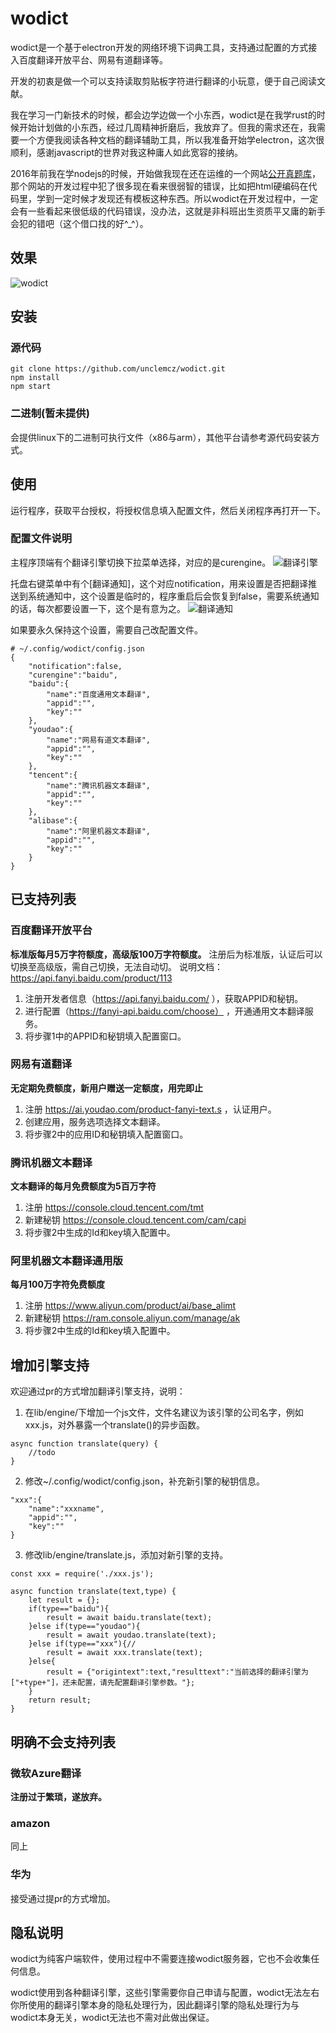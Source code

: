 # wodict

wodict是一个基于electron开发的网络环境下词典工具，支持通过配置的方式接入百度翻译开放平台、网易有道翻译等。

开发的初衷是做一个可以支持读取剪贴板字符进行翻译的小玩意，便于自己阅读文献。

我在学习一门新技术的时候，都会边学边做一个小东西，wodict是在我学rust的时候开始计划做的小东西，经过几周精神折磨后，我放弃了。但我的需求还在，我需要一个方便我阅读各种文档的翻译辅助工具，所以我准备开始学electron，这次很顺利，感谢javascript的世界对我这种庸人如此宽容的接纳。

2016年前我在学nodejs的时候，开始做我现在还在运维的一个网站[公开真题库](https://www.gkzenti.cn)，那个网站的开发过程中犯了很多现在看来很弱智的错误，比如把html硬编码在代码里，学到一定时候才发现还有模板这种东西。所以wodict在开发过程中，一定会有一些看起来很低级的代码错误，没办法，这就是非科班出生资质平又庸的新手会犯的错吧（这个借口找的好^_^）。



## 效果
![wodict](./readme/screenshot1.gif)

## 安装

### 源代码
```
git clone https://github.com/unclemcz/wodict.git
npm install
npm start
```
### 二进制(暂未提供)
会提供linux下的二进制可执行文件（x86与arm），其他平台请参考源代码安装方式。

## 使用
运行程序，获取平台授权，将授权信息填入配置文件，然后关闭程序再打开一下。

### 配置文件说明
主程序顶端有个翻译引擎切换下拉菜单选择，对应的是curengine。
![翻译引擎](./readme/engine.png)


托盘右键菜单中有个[翻译通知]，这个对应notification，用来设置是否把翻译推送到系统通知中，这个设置是临时的，程序重启后会恢复到false，需要系统通知的话，每次都要设置一下，这个是有意为之。
![翻译通知](./readme/notification.png)

如果要永久保持这个设置，需要自己改配置文件。
```
# ~/.config/wodict/config.json
{
    "notification":false,
    "curengine":"baidu",
    "baidu":{
        "name":"百度通用文本翻译",
        "appid":"",
        "key":""
    },
    "youdao":{
        "name":"网易有道文本翻译",
        "appid":"",
        "key":""
    },
    "tencent":{
        "name":"腾讯机器文本翻译",
        "appid":"",
        "key":""
    },
    "alibase":{
        "name":"阿里机器文本翻译",
        "appid":"",
        "key":""
    }
}
```

## 已支持列表

### 百度翻译开放平台
**标准版每月5万字符额度，高级版100万字符额度。**
注册后为标准版，认证后可以切换至高级版，需自己切换，无法自动切。
说明文档：https://api.fanyi.baidu.com/product/113
1. 注册开发者信息（https://api.fanyi.baidu.com/ ），获取APPID和秘钥。
2. 进行配置（https://fanyi-api.baidu.com/choose） ，开通通用文本翻译服务。
3. 将步骤1中的APPID和秘钥填入配置窗口。

### 网易有道翻译
**无定期免费额度，新用户赠送一定额度，用完即止**
1. 注册 https://ai.youdao.com/product-fanyi-text.s ，认证用户。
2. 创建应用，服务选项选择文本翻译。
3. 将步骤2中的应用ID和秘钥填入配置窗口。

### 腾讯机器文本翻译
**文本翻译的每月免费额度为5百万字符**
1. 注册 https://console.cloud.tencent.com/tmt
2. 新建秘钥 https://console.cloud.tencent.com/cam/capi
3. 将步骤2中生成的Id和key填入配置中。

### 阿里机器文本翻译通用版
**每月100万字符免费额度**
1. 注册  https://www.aliyun.com/product/ai/base_alimt
2. 新建秘钥 https://ram.console.aliyun.com/manage/ak
3. 将步骤2中生成的Id和key填入配置中。



## 增加引擎支持
欢迎通过pr的方式增加翻译引擎支持，说明：
1. 在lib/engine/下增加一个js文件，文件名建议为该引擎的公司名字，例如xxx.js，对外暴露一个translate()的异步函数。
```
async function translate(query) {
    //todo
}
```
2. 修改~/.config/wodict/config.json，补充新引擎的秘钥信息。
```
"xxx":{
    "name":"xxxname",
    "appid":"",
    "key":""
}
```
3. 修改lib/engine/translate.js，添加对新引擎的支持。
```
const xxx = require('./xxx.js');

async function translate(text,type) {
    let result = {};
    if(type=="baidu"){
        result = await baidu.translate(text);
    }else if(type=="youdao"){
        result = await youdao.translate(text);
    }else if(type=="xxx"){//
        result = await xxx.translate(text);
    }else{
        result = {"origintext":text,"resulttext":"当前选择的翻译引擎为["+type+"]，还未配置，请先配置翻译引擎参数。"};
    }
    return result;
}
```


## 明确不会支持列表

### 微软Azure翻译
**注册过于繁琐，遂放弃。**

### amazon
同上

### 华为
接受通过提pr的方式增加。



## 隐私说明
wodict为纯客户端软件，使用过程中不需要连接wodict服务器，它也不会收集任何信息。

wodict使用到各种翻译引擎，这些引擎需要你自己申请与配置，wodict无法左右你所使用的翻译引擎本身的隐私处理行为，因此翻译引擎的隐私处理行为与wodict本身无关，wodict无法也不需对此做出保证。
